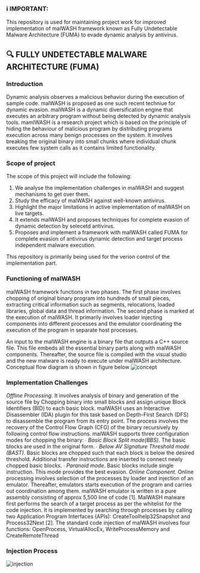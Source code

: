### ℹ️ IMPORTANT:
This repository is used for maintaining project work for improved implementation of malWASH framework known as Fully Undetectable Malware Architecture (FUMA) to evade dynamic analysis by antivirus.
##       :mag: FULLY UNDETECTABLE MALWARE ARCHITECTURE (FUMA)
### Introduction  
Dynamic analysis observes a malicious behavior during the execution of sample code. malWASH is proposed as one such recent techniue for dynamic evasion.
malWASH is a dynamic diversification engine that executes an arbitrary program without being detected by dynamic analysis tools.
mamlWASH is a research project which is based on the principle of hiding the behaviour of malicious program by distributing programs execution across many benign processes on the system. It involves breaking the original binary into small chunks where individual chunk executes few system calls as it contains limited functionality. 

### Scope of project 
The scope of this project will include the following:
1. We analyse the implementation challenges in malWASH and suggest mechanisms to get over them.
2. Study the efficacy of malWASH against well-known antivirus.
3. Highlight the major limitations in active implementation of malWASH on live targets.
4. It extends malWASH and proposes techniques for complete evasion of dynamic detection by selecetd antivirus.
5. Proposes and implement a framework with malWASH called FUMA for complete evasion of antivirus dynamic detection and target process independent malware execution.

This repository is primarily being used for the verion control of the implementation part.
### Functioning of malWASH
malWASH framework functions in two phases. The first phase involves chopping of original binary program into hundreds of small pieces, extracting critical information such as segments, relocations, loaded libraries, global data and thread information. The second phase is marked at the execution of malWASH. It primarily involves loader injecting components into different processes and the emulator coordinating the execution of the program in separate host processes.

An input to the malWASH engine is a binary file that outputs a C++ source file. This file embeds all the essential binary parts along with malWASH components. Thereafter, the source file is compiled with the visual studio and the new malware is ready to execute under malWASH architecture. Conceptual flow diagram is shown in figure below
![concept](https://user-images.githubusercontent.com/32154629/45314384-31f53f00-b54f-11e8-9ec0-4504b8f5e89d.png)

### Implementation Challenges

*Offline Processing*. It involves analysis of binary and generation of the source file by Chopping binary into small blocks and assign unique Block Identifiers (BID) to each basic block. malWASH uses an Interactive Disassembler (IDA) plugin for this task based on Depth-First Search (DFS) to disassemble the program from its entry point. The process involves the recovery of the Control Flow Graph (CFG) of the binary recursively by following control flow instructions. malWASH supports three configuration modes for chopping the binary:
∙ *Basic Block Split mode(BBS)*. The basic blocks are used in the original form.
∙ *Below AV Signature Threshold mode (BAST)*. Basic blocks are chopped such that each block is below the desired threshold. Additional transfer instructions are inserted to connect newly chopped basic blocks.
∙ *Paranoid mode*. Basic blocks include single instruction. This mode provides the best evasion.
*Online Component*. Online processing involves selection of the processes by loader and injection of an emulator. Thereafter, emulators starts execution of the program and carries out coordination among them. malWASH emulator is written in a pure assembly consisting of approx 5,500 line of code [1]. MalWASH malware first performs the search of a target process as per the whitelist for the code injection. It is implemented by searching through processes by calling two Application Program Interfaces (APIs): CreateToolhelp32Snapshot and Process32Next [2]. The standard code injection of malWASH involves four functions: OpenProcess, VirtualAllocEx, WriteProcessMemory and CreateRemoteThread

### Injection Process

![injection](https://user-images.githubusercontent.com/32154629/45314407-40435b00-b54f-11e8-97cf-8dfa51158b49.png)

